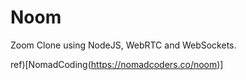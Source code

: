 # Noom

Zoom Clone using NodeJS, WebRTC and WebSockets.

ref)[NomadCoding(https://nomadcoders.co/noom)]
